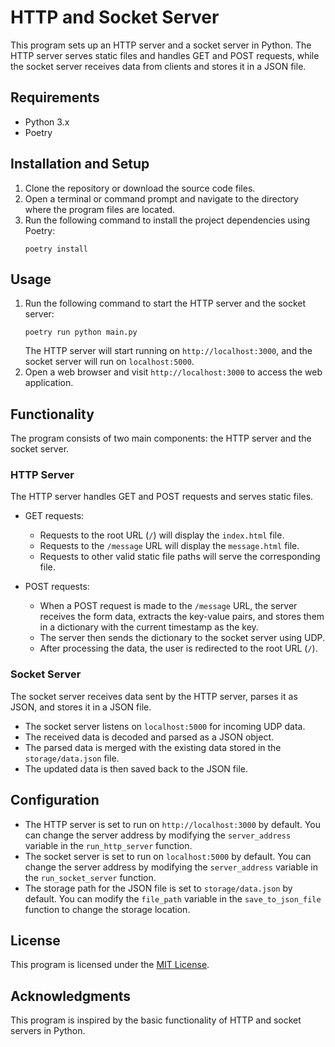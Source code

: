 # HTTP and Socket Server

This program sets up an HTTP server and a socket server in Python. The HTTP server serves static files and handles GET and POST requests, while the socket server receives data from clients and stores it in a JSON file.

## Requirements
- Python 3.x
- Poetry

## Installation and Setup
1. Clone the repository or download the source code files.
2. Open a terminal or command prompt and navigate to the directory where the program files are located.
3. Run the following command to install the project dependencies using Poetry:
   ```
   poetry install
   ```

## Usage
1. Run the following command to start the HTTP server and the socket server:
   ```
   poetry run python main.py
   ```
   The HTTP server will start running on `http://localhost:3000`, and the socket server will run on `localhost:5000`.
2. Open a web browser and visit `http://localhost:3000` to access the web application.

## Functionality
The program consists of two main components: the HTTP server and the socket server.

### HTTP Server
The HTTP server handles GET and POST requests and serves static files.

- GET requests:
  - Requests to the root URL (`/`) will display the `index.html` file.
  - Requests to the `/message` URL will display the `message.html` file.
  - Requests to other valid static file paths will serve the corresponding file.

- POST requests:
  - When a POST request is made to the `/message` URL, the server receives the form data, extracts the key-value pairs, and stores them in a dictionary with the current timestamp as the key.
  - The server then sends the dictionary to the socket server using UDP.
  - After processing the data, the user is redirected to the root URL (`/`).

### Socket Server
The socket server receives data sent by the HTTP server, parses it as JSON, and stores it in a JSON file.

- The socket server listens on `localhost:5000` for incoming UDP data.
- The received data is decoded and parsed as a JSON object.
- The parsed data is merged with the existing data stored in the `storage/data.json` file.
- The updated data is then saved back to the JSON file.

## Configuration
- The HTTP server is set to run on `http://localhost:3000` by default. You can change the server address by modifying the `server_address` variable in the `run_http_server` function.
- The socket server is set to run on `localhost:5000` by default. You can change the server address by modifying the `server_address` variable in the `run_socket_server` function.
- The storage path for the JSON file is set to `storage/data.json` by default. You can modify the `file_path` variable in the `save_to_json_file` function to change the storage location.

## License
This program is licensed under the [MIT License](LICENSE).

## Acknowledgments
This program is inspired by the basic functionality of HTTP and socket servers in Python.

